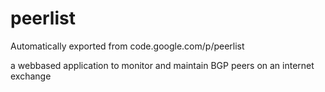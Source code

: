 # peerlist
Automatically exported from code.google.com/p/peerlist

a webbased application to monitor and maintain BGP peers on an internet exchange
